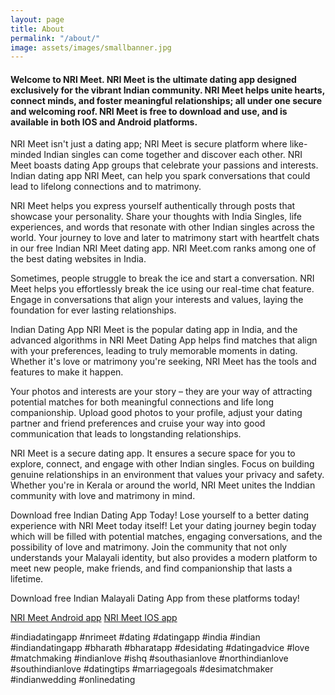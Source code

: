 ```yaml
---
layout: page
title: About
permalink: "/about/"
image: assets/images/smallbanner.jpg
---
```


#### Welcome to NRI Meet. NRI Meet is the ultimate dating app designed exclusively for the vibrant Indian community. NRI Meet helps unite hearts, connect minds, and foster meaningful relationships; all under one secure and welcoming roof. NRI Meet is free to download and use, and is available in both IOS and Android platforms.


NRI Meet isn't just a dating app; NRI Meet is secure platform where like-minded Indian singles can come together and discover each other. NRI Meet boasts dating App groups that celebrate your passions and interests. Indian dating app NRI Meet, can help you spark conversations that could lead to lifelong connections and to matrimony.

NRI Meet helps you express yourself authentically through posts that showcase your personality. Share your thoughts with India Singles, life experiences, and words that resonate with other Indian singles across the world. Your journey to love and later to matrimony start with heartfelt chats in our free Indian NRI Meet dating app. NRI Meet.com ranks among one of the best dating websites in India.

Sometimes, people struggle to break the ice and start a conversation. NRI Meet helps you effortlessly break the ice using our real-time chat feature. Engage in conversations that align your interests and values, laying the foundation for ever lasting relationships.

Indian Dating App NRI Meet is the popular dating app in India, and the advanced algorithms in NRI Meet Dating App helps find matches that align with your preferences, leading to truly memorable moments in dating. Whether it's love or matrimony you're seeking, NRI Meet has the tools and features to make it happen.

Your photos and interests are your story – they are your way of attracting potential matches for both meaningful connections and life long companionship. Upload good photos to your profile, adjust your dating partner and friend preferences and cruise your way into good communication that leads to longstanding relationships.

NRI Meet is a secure dating app. It ensures a secure space for you to explore, connect, and engage with other Indian singles. Focus on building genuine relationships in an environment that values your privacy and safety. Whether you're in Kerala or around the world, NRI Meet unites the Inddian community with love and matrimony in mind.


Download free Indian Dating App Today! Lose yourself to a better dating experience with NRI Meet today itself! Let your dating journey begin today which will be filled with potential matches, engaging conversations, and the possibility of love and matrimony. Join the community that not only understands your Malayali identity, but also provides a modern platform to meet new people, make friends, and find companionship that lasts a lifetime.

Download free Indian Malayali Dating App from these platforms today!

[NRI Meet Android app](https://play.google.com/store/apps/details?id=com.koottali.app)
[NRI Meet IOS app](https://apps.apple.com/us/app/koottali-connect-with-mallus/id6448742453)

#indiadatingapp #nrimeet #dating #datingapp #india #indian #indiandatingapp #bharath #bharatapp #desidating #datingadvice #love #matchmaking #indianlove #ishq #southasianlove #northindianlove #southindianlove #datingtips #marriagegoals #desimatchmaker #indianwedding #onlinedating